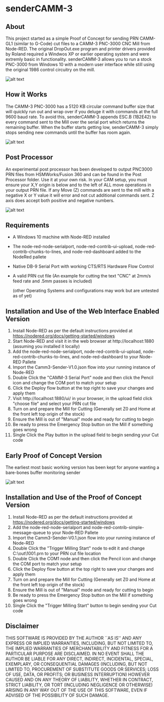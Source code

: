 # senderCAMM-3
## About
This project started as a simple Proof of Concept for sending PRN CAMM-GL1 (similar to G-Code) cut files to a CAMM-3 PNC-3000 CNC Mill from Node-RED.
The original DropOut.exe program and printer drivers provided by Roland required a Windwos XP or earlier operating system and were extremly basic in functionality.
senderCAMM-3 allows you to run a stock PNC-3000 from Windows 10 with a modern user interface while still using the original 1986 control circuitry on the mill.

![alt text](https://github.com/MattTavares/senderCAMM-3/blob/main/Camm3-Sender-02.png?raw=true)

## How it Works
The CAMM-3 PNC-3000 has a 5120 KB circular command buffer size that will quickly run out and wrap over if you deluge it with commands at the full 9600 baud rate. To avoid this, senderCAMM-3 appends ESC.B (1B2E42) to every command sent to the Mill over the serial port which returns the remaining buffer. When the buffer starts getting low, senderCAMM-3 simply stops sending new commands until the buffer has room again.

![alt text](https://github.com/MattTavares/senderCAMM-3/blob/main/Camm3-Sender-03.png?raw=true)

## Post Processor
An experimental post processor has been developed to output PNC3000 PRN files from HSMWorks/Fusion 360 and can be found in the Post Processor folder. Use it at your own risk. In your CAM setup, you must ensure your X,Y origin is below and to the left of ALL move operations in your output PRN file. If any Move (Z) commands are sent to the mill with a negative X or Y value it will error and not cut additional commands sent. Z axis does accept both positive and negative numbers.

![alt text](https://github.com/MattTavares/senderCAMM-3/blob/main/Camm3-Origin.png?raw=true)

## Requirements
* A Windows 10 machine with Node-RED installed 
* The node-red-node-serialport, node-red-contrib-ui-upload, node-red-contrib-chunks-to-lines, and node-red-dashboard added to the NodeRed pallete
* Native DB-9 Serial Port with working CTS/RTS Hardware Flow Control
* A valid PRN cut file (An example for cutting the text "CNC" at 2mm/s feed rate and .5mm passes is included)

     (other Operating Systems and configurations may work but are untested as of yet)


## Installation and Use of the Web Interface Enabled Version
1. Install Node-RED as per the default instructions provided at https://nodered.org/docs/getting-started/windows
2. Start Node-RED and visit it in the web browser at http://localhost:1880 (assuming you installed it locally)
3. Add the node-red-node-serialport, node-red-contrib-ui-upload, node-red-contrib-chunks-to-lines, and node-red-dashboard to your Node-RED Pallete
4. Import the Camm3-Sender-V1.0.json flow into your running instance of Node-RED
5. Double Click the "CAMM-3 Serial Port" node and then click the Pencil icon and change the COM port to match your setup
6. Click the Deploy flow button at the top right to save your changes and apply them
7. Visit http://localhost:1880/ui/ in your browser, in the upload field click "choose file" and select your PRN cut file
8. Turn on and prepare the Mill for Cutting (Generally set Z0 and Home at the front left top origin of the stock)
9. Ensure the Mill is out of "Manual" mode and ready for cutting to begin
10. Be ready to press the Emergency Stop button on the Mill if something goes wrong
11. Single Click the Play button in the upload field to begin sending your Cut code

## Early Proof of Concept Version
The earliest most basic working version has been kept for anyone wanting a bare-bones buffer monitoring sender

![alt text](https://github.com/MattTavares/senderCAMM-3/blob/main/Camm3-Sender-02.png?raw=true) 

## Installation and Use of the Proof of Concept Version
1. Install Node-RED as per the default instructions provided at https://nodered.org/docs/getting-started/windows
2. Add the node-red-node-serialport and node-red-contrib-simple-message-queue to your Node-RED Pallete
3. Import the Camm3-Sender-V0.1.json flow into your running instance of Node-RED
4. Double Click the "Trigger Milling Start" node to edit it and change C:\out\1001.prn to your PRN cut file location
5. Double Click the COM1 node and then click the Pencil icon and change the COM port to match your setup
6. Click the Deploy flow button at the top right to save your changes and apply them
7. Turn on and prepare the Mill for Cutting (Generally set Z0 and Home at the front left top origin of the stock)
8. Ensure the Mill is out of "Manual" mode and ready for cutting to begin
9. Be ready to press the Emergency Stop button on the Mill if something goes wrong
10. Single Click the "Trigger Milling Start" button to begin sending your Cut code

## Disclaimer
THIS SOFTWARE IS PROVIDED BY THE AUTHOR ``AS IS'' AND ANY EXPRESS OR
IMPLIED WARRANTIES, INCLUDING, BUT NOT LIMITED TO, THE IMPLIED WARRANTIES
OF MERCHANTABILITY AND FITNESS FOR A PARTICULAR PURPOSE ARE DISCLAIMED.
IN NO EVENT SHALL THE AUTHOR BE LIABLE FOR ANY DIRECT, INDIRECT,
INCIDENTAL, SPECIAL, EXEMPLARY, OR CONSEQUENTIAL DAMAGES (INCLUDING, BUT
NOT LIMITED TO, PROCUREMENT OF SUBSTITUTE GOODS OR SERVICES; LOSS OF USE,
DATA, OR PROFITS; OR BUSINESS INTERRUPTION) HOWEVER CAUSED AND ON ANY
THEORY OF LIABILITY, WHETHER IN CONTRACT, STRICT LIABILITY, OR TORT
(INCLUDING NEGLIGENCE OR OTHERWISE) ARISING IN ANY WAY OUT OF THE USE OF
THIS SOFTWARE, EVEN IF ADVISED OF THE POSSIBILITY OF SUCH DAMAGE.
